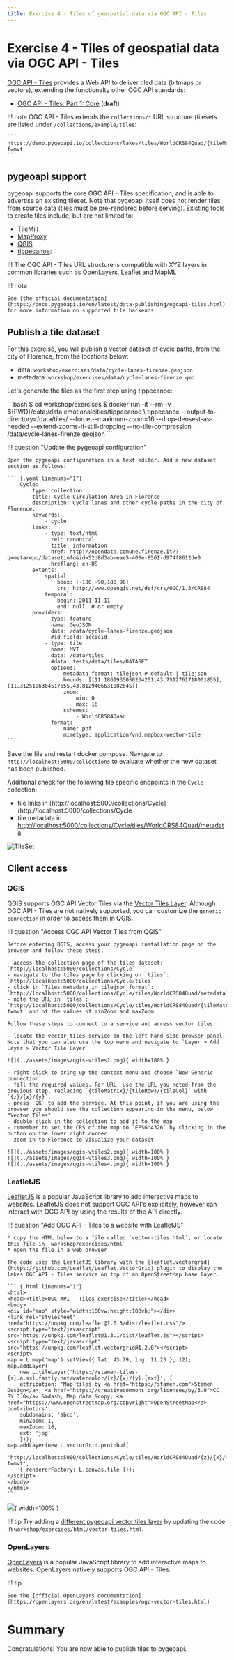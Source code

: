 ```yaml
---
title: Exercise 4 - Tiles of geospatial data via OGC API - Tiles
---
```


# Exercise 4 - Tiles of geospatial data via OGC API - Tiles

[OGC API - Tiles](https://ogcapi.ogc.org/tiles) provides a Web API to deliver tiled data (bitmaps or vectors),
extending the functionalty other OGC API standards:
 
* [OGC API - Tiles: Part 1: Core](https://docs.ogc.org/DRAFTS/20-057.html) (**draft**)

!!! note
    OGC API - Tiles extends the `collections/*` URL structure (tilesets are listed under `/collections/example/tiles`:

    ```
    https://demo.pygeoapi.io/collections/lakes/tiles/WorldCRS84Quad/{tileMatrix}/{tileRow}/{tileCol}?f=mvt
    ```

## pygeoapi support

pygeoapi supports the core OGC API - Tiles specification, and is able to advertise an existing tileset. Note that pygeoapi
itself does not render tiles from source data (tiles must be pre-rendered before serving). Existing tools to create tiles
include, but are not limited to:

* [TileMill](https://tilemill-project.github.io/tilemill)
* [MapProxy](https://mapproxy.org)
* [QGIS](https://www.qgistutorials.com/en/docs/creating_basemaps_with_qtiles.html)
* [tippecanoe](https://github.com/mapbox/tippecanoe):

!!! The OGC API - Tiles URL structure is compatible with XYZ layers in common libraries such as OpenLayers, Leaflet and MapML

!!! note

    See [the official documentation](https://docs.pygeoapi.io/en/latest/data-publishing/ogcapi-tiles.html) for more information on supported tile backends

## Publish a tile dataset

For this exercise, you will publish a vector dataset of cycle paths, from the city of Florence, from the locations below:

* data: `workshop/exercises/data/cycle-lanes-firenze.geojson`
* metadata: `workshop/exercises/data/cycle-lanes-firenze.qmd`

Let's generate the tiles as the first step using tippecanoe:

<div class="termy">
```bash
$ cd workshop/exercises
$ docker run -it --rm -v ${PWD}/data:/data emotionalcities/tippecanoe \
  tippecanoe --output-to-directory=/data/tiles/ --force --maximum-zoom=16 --drop-densest-as-needed --extend-zooms-if-still-dropping --no-tile-compression /data/cycle-lanes-firenze.geojson
```
</div>
 
!!! question "Update the pygeoapi configuration"

    Open the pygeoapi configuration in a text editor. Add a new dataset section as follows:

    ``` {.yaml linenums="1"}
        Cycle:
            type: collection
            title: Cycle Circulation Area in Florence 
            description: Cycle lanes and other cycle paths in the city of Florence.
            keywords:
                - cycle
            links:
                - type: text/html
                  rel: canonical
                  title: information
                  href: http://opendata.comune.firenze.it/?q=metarepo/datasetinfo&id=52d8d3ab-eae5-400e-8561-d974f8612de0
                  hreflang: en-US
            extents:
                spatial:
                    bbox: [-180,-90,180,90]
                    crs: http://www.opengis.net/def/crs/OGC/1.3/CRS84
                temporal:
                    begin: 2011-11-11
                    end: null  # or empty
            providers:
                - type: feature
                  name: GeoJSON
                  data: /data/cycle-lanes-firenze.geojson
                  #id_field: accicid
                - type: tile
                  name: MVT
                  data: /data/tiles
                  #data: tests/data/tiles/DATASET
                  options:
                      metadata_format: tilejson # default | tilejson
                      bounds: [[11.1861935050234251,43.7512761718001855],[11.3125196304517655,43.8129406631082645]]
                      zoom:
                          min: 0
                          max: 16
                      schemes:
                          - WorldCRS84Quad
                  format:
                      name: pbf
                      mimetype: application/vnd.mapbox-vector-tile
    ```

Save the file and restart docker compose. Navigate to `http://localhost:5000/collections` to evaluate whether the new dataset has been published.

Additional check for the following tile specific endpoints in the `Cycle` collection:

- tile links in [http://localhost:5000/collections/Cycle](http://localhost:5000/collections/Cycle
- tile metadata in [http://localhost:5000/collections/Cycle/tiles/WorldCRS84Quad/metadata](http://localhost:5000/collections/Cycle/tiles/WorldCRS84Quad/metadata)

![TileSet](../assets/images/vtiles.png)

## Client access

### QGIS

QGIS supports OGC API Vector Tiles via the [Vector Tiles Layer](https://docs.qgis.org/3.22/en/docs/user_manual/working_with_vector_tiles/vector_tiles_properties.html). Although OGC API - Tiles are not natively supported, you can customize the `generic connection` in order to access them in QGIS.

!!! question "Access OGC API Vector Tiles from QGIS"

    Before entering QGIS, access your pygeoapi installation page on the browser and follow these steps.

    - access the collection page of the tiles dataset: `http://localhost:5000/collections/Cycle`
    - navigate to the tiles page by clicking on `tiles`: `http://localhost:5000/collections/Cycle/tiles`
    - click in `Tiles metadata in tilejson format`: `http://localhost:5000/collections/Cycle/tiles/WorldCRS84Quad/metadata`
    - note the URL in `tiles`: `http://localhost:5000/collections/Cycle/tiles/WorldCRS84Quad/{tileMatrix}/{tileRow}/{tileCol}?f=mvt` and of the values of minZoom and maxZoom

    Follow these steps to connect to a service and access vector tiles:

    - locate the vector tiles service on the left hand side browser panel. Note that you can also use the top menu and navigate to `Layer > Add Layer > Vector Tile Layer`

    ![](../assets/images/qgis-vtiles1.png){ width=100% }

    - right-click to bring up the context menu and choose `New Generic connection`
    - fill the required values. For URL, use the URL you noted from the previous step, replacing `{tileMatrix}/{tileRow}/{tileCol}` with `{z}/{x}/{y}`.
    - press `OK` to add the service. At this point, if you are using the browser you should see the collection appearing in the menu, below "Vector Tiles"
    - double-click in the collection to add it to the map
    - remember to set the CRS of the map to `EPSG:4326` by clicking in the button on the lower right corner
    - zoom in to Florence to visualize your dataset

    ![](../assets/images/qgis-vtiles2.png){ width=100% }
    ![](../assets/images/qgis-vtiles3.png){ width=100% }
    ![](../assets/images/qgis-vtiles4.png){ width=100% }

### LeafletJS

[LeafletJS](https://leafletjs.com) is a popular JavaScript library to add interactive maps to websites. LeafletJS does not support OGC API's explicitely, however can interact with OGC API by using the results of the API directly.

!!! question "Add OGC API - Tiles to a website with LeafletJS"

    * copy the HTML below to a file called `vector-tiles.html`, or locate this file in `workshop/exercises/html`
    * open the file in a web browser

    The code uses the LeafletJS library with the [leaflet.vectorgrid](https://github.com/Leaflet/Leaflet.VectorGrid) plugin to display the lakes OGC API - Tiles service on top of an OpenStreetMap base layer.

    ``` {.html linenums="1"}
    <html>
    <head><title>OGC API - Tiles exercise</title></head>
    <body>
    <div id="map" style="width:100vw;height:100vh;"></div>
    <link rel="stylesheet" href="https://unpkg.com/leaflet@1.0.3/dist/leaflet.css"/>
    <script type="text/javascript" src="https://unpkg.com/leaflet@1.3.1/dist/leaflet.js"></script>
    <script type="text/javascript" src="https://unpkg.com/leaflet.vectorgrid@1.2.0"></script>
    <script>
    map = L.map('map').setView({ lat: 43.79, lng: 11.25 }, 12);
    map.addLayer(
        new L.tileLayer('https://stamen-tiles-{s}.a.ssl.fastly.net/watercolor/{z}/{x}/{y}.{ext}', {
        attribution: 'Map tiles by <a href="https://stamen.com">Stamen Design</a>, <a href="https://creativecommons.org/licenses/by/3.0">CC BY 3.0</a> &mdash; Map data &copy; <a href="https://www.openstreetmap.org/copyright">OpenStreetMap</a> contributors',
        subdomains: 'abcd',
        minZoom: 1,
        maxZoom: 16,
        ext: 'jpg'
        }));
    map.addLayer(new L.vectorGrid.protobuf(
        'http://localhost:5000/collections/Cycle/tiles/WorldCRS84Quad/{z}/{x}/{y}?f=mvt', 
        { rendererFactory: L.canvas.tile }));
    </script>
    </body>
    </html>
    ```

   ![](../assets/images/leaflet.png){ width=100% }

!!! tip 
    Try adding a [different pygeoapi vector tiles layer](https://demo.pygeoapi.io/master/collections/lakes/tiles/WorldCRS84Quad/metadata) by updating the code in `workshop/exercises/html/vector-tiles.html`.

### OpenLayers

[OpenLayers](https://openlayers.org) is a popular JavaScript library to add interactive maps to websites. OpenLayers natively supports OGC API - Tiles.

!!! tip 

    See the [official OpenLayers documentation](https://openlayers.org/en/latest/examples/ogc-vector-tiles.html)


# Summary

Congratulations! You are now able to publish tiles to pygeoapi.
